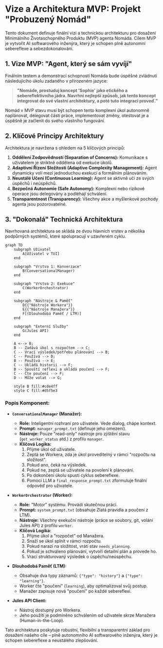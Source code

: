 # Vize a Architektura MVP: Projekt "Probuzený Nomád"

Tento dokument definuje finální vizi a technickou architekturu pro dosažení Minimálního Životaschopného Produktu (MVP) agenta Nomáda. Cílem MVP je vytvořit AI softwarového inženýra, který je schopen plně autonomní sebereflexe a sebezdokonalování.

## 1. Vize MVP: "Agent, který se sám vyvíjí"

Finálním testem a demonstrací schopností Nomáda bude úspěšné zvládnutí následujícího úkolu zadaného v přirozeném jazyce:

> **"Nomáde, prostuduj koncept 'Sophie' jako etického a sebereflektivního jádra. Navrhni nejlepší způsob, jak tento koncept integrovat do své vlastní architektury, a poté tuto integraci proveď."**

Nomád v MVP stavu musí být schopen tento komplexní úkol autonomně naplánovat, delegovat části práce, implementovat změny, otestovat je a úspěšně je začlenit do svého vlastního fungování.

## 2. Klíčové Principy Architektury

Architektura je navržena s ohledem na 5 klíčových principů:

1.  **Oddělení Zodpovědností (Separation of Concerns):** Komunikace s uživatelem je striktně oddělena od exekuce úkolů.
2.  **Adaptivní Řízení Složitosti (Adaptive Complexity Management):** Agent dynamicky volí mezi jednoduchou exekucí a formálním plánováním.
3.  **Neustálé Učení (Continuous Learning):** Agent se aktivně učí ze svých úspěchů i neúspěchů.
4.  **Bezpečná Autonomie (Safe Autonomy):** Komplexní nebo rizikové operace jsou delegovány a podléhají schválení.
5.  **Transparentnost (Transparency):** Všechny akce a myšlenkové pochody agenta jsou pozorovatelné.

## 3. "Dokonalá" Technická Architektura

Navrhovaná architektura se skládá ze dvou hlavních vrstev a několika podpůrných systémů, které spolupracují v uzavřeném cyklu.

```mermaid
graph TD
    subgraph Uživatel
        A[Uživatel v TUI]
    end

    subgraph "Vrstva 1: Konverzace"
        B(ConversationalManager)
    end

    subgraph "Vrstva 2: Exekuce"
        C(WorkerOrchestrator)
    end

    subgraph "Nástroje & Paměť"
        D{{"Nástroje Workera"}}
        E{{"Nástroje Manažera"}}
        F[(Dlouhodobá Paměť / LTM)]
    end

    subgraph "Externí Služby"
        G(Jules API)
    end

    A <--> B;
    B -- Zadává úkol s rozpočtem --> C;
    C -- Vrací výsledek/potřebu plánování --> B;
    C -- Používá --> D;
    B -- Používá --> E;
    C -- Ukládá historii --> F;
    B -- Spouští reflexi a ukládá poučení --> F;
    C -- Čte poučení --> F;
    D -- Může volat --> G;

    style B fill:#cde4ff
    style C fill:#d5f5e3
```

### Popis Komponent:

*   **`ConversationalManager` (Manažer):**
    *   **Role:** Inteligentní rozhraní pro uživatele. Vede dialog, chápe kontext.
    *   **Prompt:** `manager_prompt.txt` (definuje jeho omezení).
    *   **Nástroje:** Pouze "read-only" nástroje pro zjištění stavu (`get_worker_status` atd.) z profilu `manager`.
    *   **Klíčová Logika:**
        1.  Přijme úkol od uživatele.
        2.  Zeptá se Workera, zda je úkol proveditelný v rámci "rozpočtu na složitost".
        3.  Pokud ano, čeká na výsledek.
        4.  Pokud ne, zeptá se uživatele na povolení k plánování.
        5.  Po dokončení úkolu spustí cyklus sebereflexe.
        6.  Pomocí LLM a `final_response_prompt.txt` zformuluje finální odpověď pro uživatele.

*   **`WorkerOrchestrator` (Worker):**
    *   **Role:** "Motor" systému. Provádí skutečnou práci.
    *   **Prompt:** `system_prompt.txt` (obsahuje Zlatá pravidla a poučení z LTM).
    *   **Nástroje:** Všechny exekuční nástroje (práce se soubory, git, volání Jules API) z profilu `worker`.
    *   **Klíčová Logika:**
        1.  Přijme úkol a "rozpočet" od Manažera.
        2.  Snaží se úkol splnit v rámci rozpočtu.
        3.  Pokud narazí na složitost, vrátí stav `needs_planning`.
        4.  Pokud je schváleno plánování, vytvoří detailní plán a provede ho.
        5.  Vrací strukturovaný výsledek o úspěchu/neúspěchu.

*   **Dlouhodobá Paměť (LTM):**
    *   Obsahuje dva typy záznamů: `{"type": "history"}` a `{"type": "learning"}`.
    *   Worker čte "poučení" (`learning`), aby optimalizoval svůj postup.
    *   Manažer zapisuje nová "poučení" po každé sebereflexi.

*   **Jules API Client:**
    *   Nástroj dostupný pro Workera.
    *   Jeho použití je podmíněno schválením od uživatele skrze Manažera (Human-in-the-Loop).

Tato architektura poskytuje robustní, flexibilní a transparentní základ pro dosažení našeho cíle – plně autonomního AI softwarového inženýra, který je schopen sebereflexe a neustálého zlepšování.